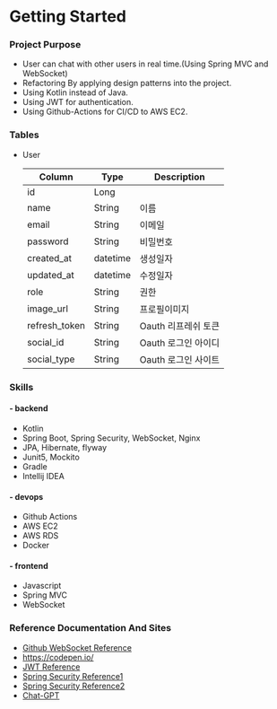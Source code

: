 # Getting Started

### Project Purpose

- User can chat with other users in real time.(Using Spring MVC and WebSocket)
- Refactoring By applying design patterns into the project.
- Using Kotlin instead of Java.
- Using JWT for authentication.
- Using Github-Actions for CI/CD to AWS EC2.


### Tables

- User

  | Column        | Type     | Description   |
  |---------------|----------|---------------|
  | id            | Long     |               |
  | name          | String   | 이름            |
  | email         | String   | 이메일           |
  | password      | String   | 비밀번호          |
  | created_at    | datetime | 생성일자          |
  | updated_at    | datetime | 수정일자          |
  | role          | String   | 권한            |
  | image_url     | String   | 프로필이미지        |
  | refresh_token | String   | Oauth 리프레쉬 토큰  |
  | social_id     | String   | Oauth 로그인 아이디 |
  | social_type   | String   | Oauth 로그인 사이트 |



### Skills

#### - backend
* Kotlin
* Spring Boot, Spring Security, WebSocket, Nginx
* JPA, Hibernate, flyway
* Junit5, Mockito
* Gradle
* Intellij IDEA

#### - devops
* Github Actions
* AWS EC2
* AWS RDS
* Docker

#### - frontend
* Javascript
* Spring MVC
* WebSocket



### Reference Documentation And Sites

* [Github WebSocket Reference](https://github.com/dailycodebuffer/Spring-MVC-Tutorials/blob/master/spring-websocket)
* https://codepen.io/
* [JWT Reference](https://github.com/Tienisto/spring-boot-kotlin/tree/master/rest-jwt-jpa)
* [Spring Security Reference1](https://github.com/thombergs/code-examples/tree/master/spring-security/getting-started)
* [Spring Security Reference2](https://spring.io/guides/gs/securing-web)
* [Chat-GPT](https://chat.openai.com/)
